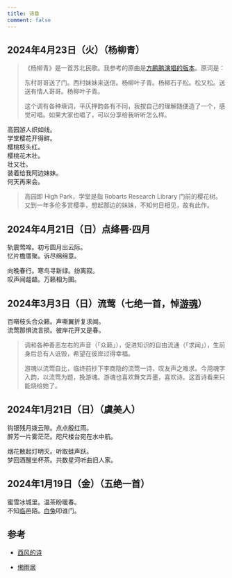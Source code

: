 ```yaml
---
title: 诗章
comment: false
---
```


## 2024年4月23日（火）（杨柳青）

> 《杨柳青》是一首苏北民歌。我参考的原曲是[方鹏鹏演唱的版本](https://www.youtube.com/watch?v=Cc3yOFxffyo)。原词是：
>
> 东村哥哥送了门。西村妹妹来送信。杨柳叶子青。杨柳石子松。松又松。送送有情人哥哥。杨柳叶子青。
>
> 这个调有各种填词，平仄押韵各有不同，我按自己的理解随便造了一个，感觉可唱。如果大家也唱了，可以分享给我听听怎么样。

高园游人织如线。\
学堂樱花开得鲜。\
樱桃枝头红。\
樱桃花木壮。\
壮又壮。\
装着给我阿边妹妹。\
何天再来会。

> 高园即 High Park，学堂是指 Robarts Research Library 门前的樱花树。又到一年多伦多赏樱季，想起那边的妹妹，不知何日相见，故有此作。

## 2024年4月21日（日）点绛唇·四月

轨震莺啼。初亏圆月出云际。\
忆片檐厝聚。诉尽绵绵意。

向晚春行。寒鸟寻新绿。纷离寂。\
叹声闻龃龉。万籁相为圉。

## 2024年3月3日（日）流莺（七绝一首，悼<u>游魂</u>）

百啭枝头合众籁。声嘶翼折复求闻。\
流莺那惧流言损。彼岸花开又是春。

> 调和各种善恶左右的声音（「众籁」），促进知识的自由流通（「求闻」），生前身后总有人诋毁，希望在彼岸过得幸福。
>
> 游魂以流莺自比，临终前抄下李商隐的流莺一诗，叹友声之难求。今用魂字入韵，以流莺为题，挽游魂。游魂也喜欢舞文弄墨，喜欢诗。这首诗看来只能烧给她了。

## 2024年1月21日（日）（虞美人）

钩银残月拨云隙。点点殷红雨。\
醉芳一片雾茫茫。咫尺楼台宛在水中航。

烟花散起灯明灭。听取蛙声跃。\
梦回酒醒坐杯茶。共数星河听曲旧人家。

## 2024年1月19日（金）（五绝一首）

蜜雪冰城里。温茶盼暖春。\
不知<u>临</u>邑陌。<u>白兔</u>叩谁门。

## 参考

- [西风的诗](https://blog.tusooa.xyz/poems/)

- [缃雨居](https://www.51xueci.com/grcj.htm)
